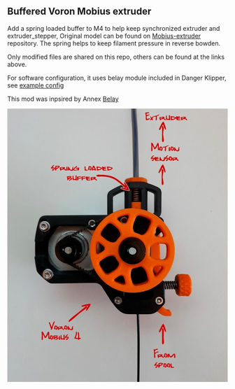 ## Buffered Voron Mobius extruder

Add a spring loaded buffer to M4 to help keep synchronized extruder and extruder_stepper, Original model can be found on [Mobius-extruder](https://github.com/VoronDesign/Mobius-Extruder) repository.
The spring helps to keep filament pressure in reverse bowden.  

Only modified files are shared on this repo, others can be found at the links above.

For software configuration, it uses belay module included in Danger Klipper, see [example config](./config/buffer_extruder.cfg)

This mod was inpsired by Annex [Belay](https://github.com/Annex-Engineering/Belay)

![Buffered M4](./image/buffered_m4.jpg)